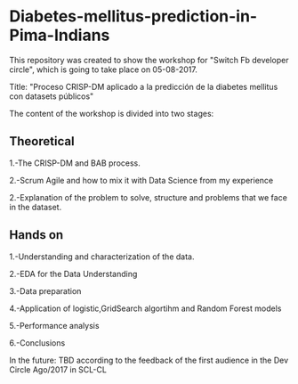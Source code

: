 # Diabetes-mellitus-prediction-in-Pima-Indians

This repository was created to show the workshop for "Switch Fb developer circle", which is going to take place on 05-08-2017.

Títle: "Proceso CRISP-DM aplicado a la predicción de la diabetes mellitus con datasets públicos"

The content of the workshop is divided into two stages:

## Theoretical

1.-The CRISP-DM and BAB process.

2.-Scrum Agile and how to mix it with Data Science from my experience

2.-Explanation of the problem to solve, structure and problems that we face in the dataset.

## Hands on

1.-Understanding and characterization of the data.

2.-EDA for the Data Understanding

3.-Data preparation

4.-Application of logistic,GridSearch algortihm and Random Forest models

5.-Performance analysis

6.-Conclusions

In the future: TBD according to the feedback of the first audience in the Dev Circle Ago/2017 in SCL-CL
